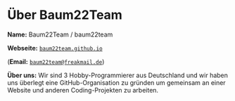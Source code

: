 # Über Baum22Team

**Name:** Baum22Team / baum22team

**Webseite:** [`baum22team.github.io`](https://baum22team.github.io)

(**Email:** [`baum22team@freakmail.de`](mailto:baum22team@freakmail.de))

**Über uns:** Wir sind 3 Hobby-Programmierer aus Deutschland und wir haben uns überlegt eine GitHub-Organisation zu gründen um gemeinsam an einer Website und anderen Coding-Projekten zu arbeiten.
